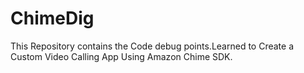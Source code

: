 # ChimeDig
This Repository contains the Code debug points.Learned to Create a Custom Video Calling App Using Amazon Chime SDK.
